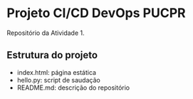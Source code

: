 # Projeto CI/CD DevOps PUCPR

Repositório da Atividade 1.

## Estrutura do projeto
- index.html: página estática
- hello.py: script de saudação
- README.md: descrição do repositório
